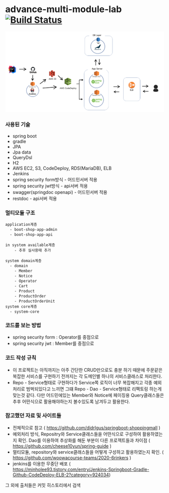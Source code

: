 # advance-multi-module-lab [![Build Status](https://travis-ci.org/cocota93/advance-multi-module-lab.svg?branch=master)](https://travis-ci.org/cocota93/advance-multi-module-lab)

![](help_doc/image/img.png)

### 사용된 기술
- spring boot
- gradle
- JPA 
- Jpa data 
- QueryDsl 
- H2
- AWS EC2, S3, CodeDeploy, RDS(MariaDB), ELB 
- Jenkins  
- spring security form방식 - 어드민서버 적용
- spring security jwt방식 - api서버 적용
- swagger(springdoc openapi) - 어드민서버 적용
- restdoc - api서버 적용

### 멀티모듈 구조
```
application계층
  - boot-shop-app-admin
  - boot-shop-app-api

in system available계층
    - 추후 실사용때 추가
    
system domain계층
  - domain
    - Member
    - Notice
    - Operator
    - Cart
    - Product
    - ProductOrder
    - ProductOrderUnit
system core계층  
  - system-core
```

### 코드를 보는 방법
- spring security form : Operator를 중점으로
- spring security jwt : Member를 중점으로


### 코드 작성 규칙
- 이 프로젝트는 아직까지는 아주 간단한 CRUD만으로도 충분 하기 때문에 주문같은 복잡한 서비스를 구현하기 전까지는 각 도메인별 하나의 서비스클래스로 처리한다.
- Repo - Service형태로 구현하다가 Service쪽 로직이 너무 복잡해지고 각종 예외처리로 범벅되있다고 느끼면 그떄 Repo - Dao - Service형태로 리팩토링 하는게 맞는것 같다. 다만 어드민에있는 Member와 Notice에 페이징용 Query클래스들은 추후 어떤식으로 활용해야하는지 볼수있도록 남겨두고 활용한다.

### 참고했던 자료 및 사이트들
- 전체적으로 참고 ( https://github.com/didrlgus/springboot-shoppingmall )
- 예외처리 방식, Repositry와 Service클래스들을 어떤식으로 구성하여 활용하였는지 확인. Dao를 이용하여 추상화를 해둔 부분이 다른 프로젝트들과 차이점 ( https://github.com/cheese10yun/spring-guide )
- 멀티모듈, repository와 service클래스들을 어떻게 구성하고 활용하였는지 확인. ( https://github.com/woowacourse-teams/2020-6rinkers )
- jenkins를 이용한 무중단 배포 ( https://minholee93.tistory.com/entry/Jenkins-Springboot-Gradle-Github-CodeDeploy-ELB-2?category=924034)

그 외에 출처들은 커밋 히스토리에서 검색

